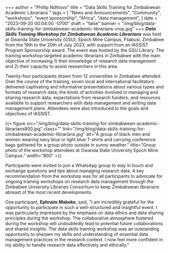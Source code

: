 +++
author = "Phillip Ndhlovu"
title = "Data Skills Training for Zimbabwean Academic Librarians "
tags = [ "News and Announcements", "Community", "workshops", "event sponsorship", "Africa", "data management", ]
date = "2023-09-20 00:04:00 -0700"
draft = "false"
banner = "/img/blog/data-skills-training-for-zimbabwean-academic-librarians-crop.jpg"
+++
***Data Skills Training Workshop for Zimbabwean Academic Librarians*** was held at Gwanda State University (GSU), Epoch Mine Campus, Filabusi, Zimbabwe from the 19th to the 20th of July 2023, with support from an IASSIST Program Sponsorship award. The event was hosted by the GSU Library. The training workshop targeted academic librarians in Zimbabwe with the main objective of increasing 1) their knowledge of research data management and 2) their capacity to assist researchers in this area.

Twenty-four participants drawn from 12 universities in Zimbabwe attended. Over the course of the training, seven local and international facilitators delivered captivating and informative presentations about various types and formats of research data; the kinds of activities involved in managing and sharing research data; expectations from research funders; and resources available to support researchers with data management and writing data management plans.  Attendees were also introduced to the goals and objectives of IASSIST.

{{< figure src="/img/blog/data-skills-training-for-zimbabwean-academic-librarians800.jpg" class="" link="/img/blog/data-skills-training-for-zimbabwean-academic-librarians.jpg" alt="A group of black men and women wearing navy blue or light blue T-shirts and carrying conference bags gathered for a group photo outside in sunny weather." title="Group photo of the workshop attendees at Gwanda State University Epoch Mine Campus." width="800" >}}

Participants were invited to join a WhatsApp group to stay in touch and exchange questions and tips about managing research data. A key recommendation from the workshop was for all participants to advocate for ongoing training workshops on research data management through the Zimbabwe University Libraries Consortium to keep Zimbabwean librarians abreast of the most recent developments.   

One participant, **Ephraim Makeke**, said, "I am incredibly grateful for the opportunity to participate in such a well-structured and insightful event. I was particularly impressed by the emphasis on data ethics and data sharing principles during the workshop. The collaborative atmosphere fostered during the workshop will undoubtedly lead to potential future collaborations and shared insights. The data skills training workshop was an outstanding opportunity to sharpen my skills and understanding of essential data management practices in the research context. I now feel more confident in my ability to handle research data effectively and ethically."